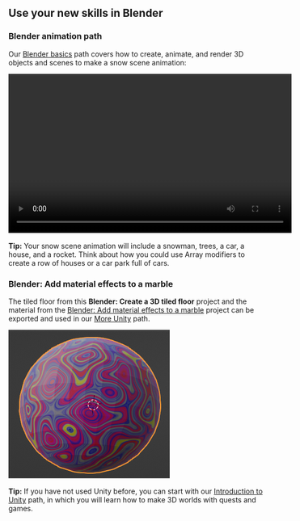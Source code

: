 ## Use your new skills in Blender

### Blender animation path

Our [Blender basics](https://projects.raspberrypi.org/en/pathways/blender-basics) path covers how to create, animate, and render 3D objects and scenes to make a snow scene animation:

<video width="560" height="315" controls>
<source src="resources/snow-scene-rendered.mkv" type="video/mp4">
Your browser does not support WebM video. Try Firefox or Google Chrome.
</video>

**Tip:** Your snow scene animation will include a snowman, trees, a car, a house, and a rocket. Think about how you could use Array modifiers to create a row of houses or a car park full of cars.

### Blender: Add material effects to a marble

The tiled floor from this **Blender: Create a 3D tiled floor** project and the material from the [Blender: Add material effects to a marble](https://projects.raspberrypi.org/en/projects/blender-marble) project can be exported and used in our [More Unity](https://projects.raspberrypi.org/en/pathways/more-unity) path.

![A screenshot of a 3D sphere shape with a colourful marbled effect in Blender.](images/marble-material.png)

**Tip:** If you have not used Unity before, you can start with our [Introduction to Unity](https://projects.raspberrypi.org/en/pathways/unity-intro) path, in which you will learn how to make 3D worlds with quests and games.